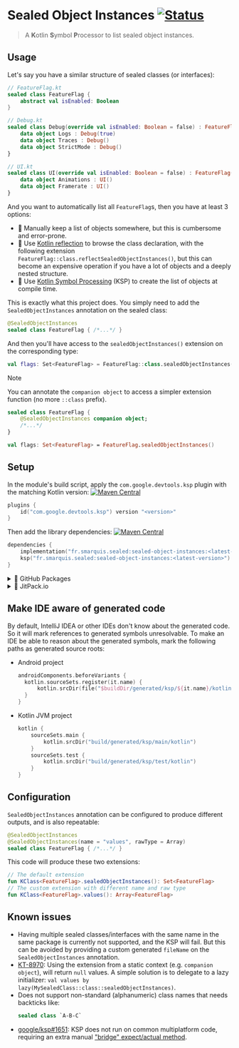 # Sealed Object Instances [![Status](https://github.com/SimonMarquis/SealedObjectInstances/actions/workflows/build.yml/badge.svg)](https://github.com/SimonMarquis/SealedObjectInstances/actions/workflows/build.yml)


> A **K**otlin **S**ymbol **P**rocessor to list sealed object instances.

## Usage

Let's say you have a similar structure of sealed classes (or interfaces):

```kotlin
// FeatureFlag.kt
sealed class FeatureFlag {
    abstract val isEnabled: Boolean
}
```

```kotlin
// Debug.kt
sealed class Debug(override val isEnabled: Boolean = false) : FeatureFlag() {
    data object Logs : Debug(true)
    data object Traces : Debug()
    data object StrictMode : Debug()
}
```

```kotlin
// UI.kt
sealed class UI(override val isEnabled: Boolean = false) : FeatureFlag() {
    data object Animations : UI()
    data object Framerate : UI()
}
```

And you want to automatically list all `FeatureFlag`s, then you have at least 3 options:
- 🙅 Manually keep a list of objects somewhere, but this is cumbersome and error-prone.
- 🤷 Use [Kotlin reflection](https://kotlinlang.org/docs/reflection.html) to browse the class declaration, with the following extension `FeatureFlag::class.reflectSealedObjectInstances()`, but this can become an expensive operation if you have a lot of objects and a deeply nested structure.
- 🙆 Use [Kotlin Symbol Processing](https://kotlinlang.org/docs/ksp-overview.html) (KSP) to create the list of objects at compile time.

This is exactly what this project does.
You simply need to add the `SealedObjectInstances` annotation on the sealed class:

```kotlin
@SealedObjectInstances
sealed class FeatureFlag { /*...*/ }
```

And then you'll have access to the `sealedObjectInstances()` extension on the corresponding type:

```kotlin
val flags: Set<FeatureFlag> = FeatureFlag::class.sealedObjectInstances()
```

> [!NOTE]  
> You can annotate the `companion object` to access a simpler extension function (no more `::class` prefix).
> ```kotlin
> sealed class FeatureFlag {
>     @SealedObjectInstances companion object;
>     /*...*/
> }
>
> val flags: Set<FeatureFlag> = FeatureFlag.sealedObjectInstances()
> ```

## Setup

In the module's build script, apply the `com.google.devtools.ksp` plugin with the matching Kotlin version: [![Maven Central](https://img.shields.io/maven-central/v/com.google.devtools.ksp/com.google.devtools.ksp.gradle.plugin?label=%20&color=success)](https://central.sonatype.com/artifact/com.google.devtools.ksp/com.google.devtools.ksp.gradle.plugin)

```kotlin
plugins {
    id("com.google.devtools.ksp") version "<version>"
}
```

Then add the library dependencies: [![Maven Central](https://img.shields.io/maven-central/v/fr.smarquis.sealed/sealed-object-instances?label=%20&color=success)](https://central.sonatype.com/artifact/fr.smarquis.sealed/sealed-object-instances)

```kotlin
dependencies {
    implementation("fr.smarquis.sealed:sealed-object-instances:<latest-version>")
    ksp("fr.smarquis.sealed:sealed-object-instances:<latest-version>")
}
```

<details><summary>🐙 GitHub Packages</summary>


[![GitHub release (latest SemVer)](https://img.shields.io/github/v/release/SimonMarquis/SealedObjectInstances?label=%20&color=success)](https://github.com/SimonMarquis/SealedObjectInstances/packages/1674974/versions)

> [!NOTE]  
> You'll need to create a personal access token (PAT) with the `read:packages` permission to be able to download from this repository.
> https://docs.github.com/en/packages/learn-github-packages

```kotlin
repositories {
    maven {
        url = uri("https://maven.pkg.github.com/SimonMarquis/SealedObjectInstances")
        credentials {
            username = System.getenv("GITHUB_USERNAME")
            password = System.getenv("GITHUB_PACKAGES_READ_TOKEN")
        }
    }
}

dependencies {
    implementation("fr.smarquis.sealed:sealed-object-instances:<latest-version>")
    ksp("fr.smarquis.sealed:sealed-object-instances:<latest-version>")
}
```

</details>

<details><summary>🚀 JitPack.io</summary>


[![JitPack.io](https://img.shields.io/jitpack/version/com.github.SimonMarquis/SealedObjectInstances?color=success&label=%20)](https://jitpack.io/#SimonMarquis/SealedObjectInstances)

```kotlin
repositories {
    maven {
        url = uri("https://jitpack.io")
    }
}

dependencies {
    implementation("com.github.SimonMarquis:SealedObjectInstances:<latest-version>")
    ksp("com.github.SimonMarquis:SealedObjectInstances:<latest-version>")
}
```

</details>

## Make IDE aware of generated code

By default, IntelliJ IDEA or other IDEs don't know about the generated code. So it will mark references to generated symbols unresolvable. To make an IDE be able to reason about the generated symbols, mark the following paths as generated source roots:

- Android project
  ```kotlin
  androidComponents.beforeVariants {
    kotlin.sourceSets.register(it.name) {
        kotlin.srcDir(file("$buildDir/generated/ksp/${it.name}/kotlin"))
    }
  }
  ```
- Kotlin JVM project
  ```kotlin
  kotlin {
      sourceSets.main {
          kotlin.srcDir("build/generated/ksp/main/kotlin")
      }
      sourceSets.test {
          kotlin.srcDir("build/generated/ksp/test/kotlin")
      }
  }
  ```

## Configuration

`SealedObjectInstances` annotation can be configured to produce different outputs, and is also repeatable:

```kotlin
@SealedObjectInstances
@SealedObjectInstances(name = "values", rawType = Array)
sealed class FeatureFlag { /*...*/ }
```

This code will produce these two extensions:

```kotlin
// The default extension
fun KClass<FeatureFlag>.sealedObjectInstances(): Set<FeatureFlag>
// The custom extension with different name and raw type
fun KClass<FeatureFlag>.values(): Array<FeatureFlag>
```

## Known issues

- Having multiple sealed classes/interfaces with the same name in the same package is currently not supported, and the KSP will fail. But this can be avoided by providing a custom generated `fileName` on the `SealedObjectInstances` annotation.
- [KT-8970](https://youtrack.jetbrains.com/issue/KT-8970/Object-is-uninitialized-null-when-accessed-from-static-context-ex-companion-object-with-initialization-loop): Using the extension from a static context (e.g. `companion object`), will return `null` values. A simple solution is to delegate to a lazy initializer: `val values by lazy(MySealedClass::class::sealedObjectInstances)`.
- Does not support non-standard (alphanumeric) class names that needs backticks like:
  ```kotlin
  sealed class `A-B-C`
  ```
- [google/ksp#1651](https://github.com/google/ksp/issues/1651): KSP does not run on common multiplatform code, requiring an extra manual ["bridge" expect/actual method](https://github.com/SimonMarquis/SealedObjectInstances/blob/main/multiplatform/src/commonMain/kotlin/com/example/Entity.kt#L30).
